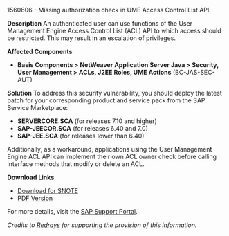 1560606 - Missing authorization check in UME Access Control List API

**Description**
An authenticated user can use functions of the User Management Engine Access Control List (ACL) API to which access should be restricted. This may result in an escalation of privileges.

**Affected Components**
- **Basis Components > NetWeaver Application Server Java > Security, User Management > ACLs, J2EE Roles, UME Actions** (BC-JAS-SEC-AUT)

**Solution**
To address this security vulnerability, you should deploy the latest patch for your corresponding product and service pack from the SAP Service Marketplace:

- **SERVERCORE.SCA** (for releases 7.10 and higher)
- **SAP-JEECOR.SCA** (for releases 6.40 and 7.0)
- **SAP-JEE.SCA** (for releases lower than 6.40)

Additionally, as a workaround, applications using the User Management Engine ACL API can implement their own ACL owner check before calling interface methods that modify or delete an ACL.

**Download Links**
- [Download for SNOTE](https://notesdownloads.sap.com/note/0040000017182412017)
- [PDF Version](https://userapps.support.sap.com/sap/support/sfm/notes/print/0001560606?language=en-US&token=A34C1AEFD9B10FDEBA21146D9F240E6D)

For more details, visit the [SAP Support Portal](https://me.sap.com/).

*Credits to [Redrays](https://redrays.io) for supporting the provision of this information.*